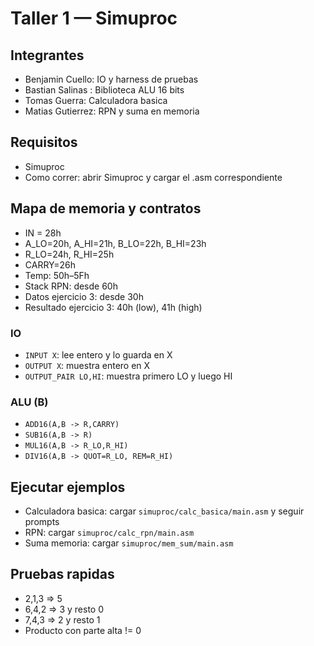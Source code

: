 # Taller 1 — Simuproc

## Integrantes
- Benjamin Cuello: IO y harness de pruebas
- Bastian Salinas : Biblioteca ALU 16 bits
- Tomas Guerra: Calculadora basica
- Matias Gutierrez: RPN y suma en memoria

## Requisitos
- Simuproc 
- Como correr: abrir Simuproc y cargar el .asm correspondiente

## Mapa de memoria y contratos
- IN = 28h
- A_LO=20h, A_HI=21h, B_LO=22h, B_HI=23h
- R_LO=24h, R_HI=25h
- CARRY=26h
- Temp: 50h–5Fh
- Stack RPN: desde 60h
- Datos ejercicio 3: desde 30h
- Resultado ejercicio 3: 40h (low), 41h (high)

### IO
- `INPUT X`: lee entero y lo guarda en X
- `OUTPUT X`: muestra entero en X
- `OUTPUT_PAIR LO,HI`: muestra primero LO y luego HI

### ALU (B)
- `ADD16(A,B -> R,CARRY)`
- `SUB16(A,B -> R)`
- `MUL16(A,B -> R_LO,R_HI)`
- `DIV16(A,B -> QUOT=R_LO, REM=R_HI)`

## Ejecutar ejemplos
- Calculadora basica: cargar `simuproc/calc_basica/main.asm` y seguir prompts
- RPN: cargar `simuproc/calc_rpn/main.asm`
- Suma memoria: cargar `simuproc/mem_sum/main.asm`

## Pruebas rapidas
- 2,1,3 => 5
- 6,4,2 => 3 y resto 0
- 7,4,3 => 2 y resto 1
- Producto con parte alta != 0

